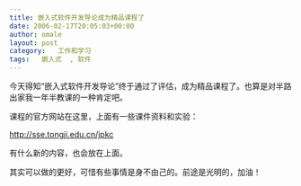 ```yaml
---
title: 嵌入式软件开发导论成为精品课程了
date: 2006-02-17T20:05:03+00:00
author: omale
layout: post
category:   工作和学习  
tags:   嵌入式  , 软件
---
```

今天得知&ldquo;嵌入式软件开发导论&rdquo;终于通过了评估，成为精品课程了。也算是对半路出家我一年半教课的一种肯定吧。

课程的官方网站在这里，上面有一些课件资料和实验：

http://sse.tongji.edu.cn/jpkc

有什么新的内容，也会放在上面。

其实可以做的更好，可惜有些事情是身不由己的。前途是光明的，加油</a>！